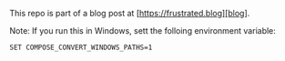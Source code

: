 This repo is part of a blog post at [https://frustrated.blog][blog].

Note: If you run this in Windows, sett the folloing environment variable:

    SET COMPOSE_CONVERT_WINDOWS_PATHS=1


[blog]: https://frustrated.blog/2020/03/21/docker-nginx-php-redis-mysql.html
